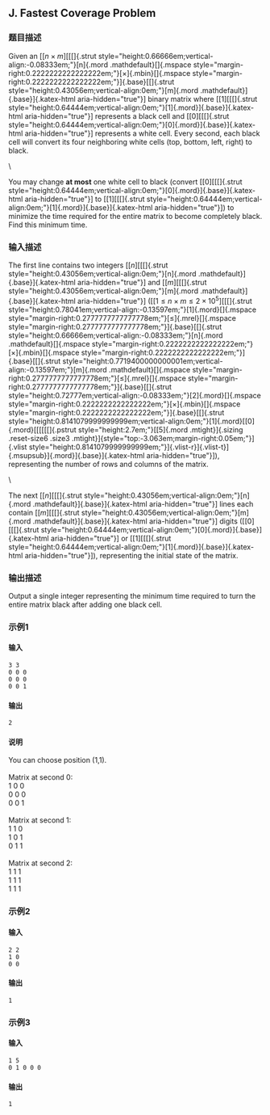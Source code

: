 ## J. Fastest Coverage Problem

### 题目描述

<div>

Given an [[$n \times m$][[[]{.strut
style="height:0.66666em;vertical-align:-0.08333em;"}[n]{.mord
.mathdefault}[]{.mspace
style="margin-right:0.2222222222222222em;"}[×]{.mbin}[]{.mspace
style="margin-right:0.2222222222222222em;"}]{.base}[[]{.strut
style="height:0.43056em;vertical-align:0em;"}[m]{.mord
.mathdefault}]{.base}]{.katex-html aria-hidden="true"}] binary
matrix where [[$1$][[[]{.strut
style="height:0.64444em;vertical-align:0em;"}[1]{.mord}]{.base}]{.katex-html
aria-hidden="true"}] represents a black cell and
[[$0$][[[]{.strut
style="height:0.64444em;vertical-align:0em;"}[0]{.mord}]{.base}]{.katex-html
aria-hidden="true"}] represents a white cell. Every second, each
black cell will convert its four neighboring white cells (top, bottom,
left, right) to black.

<div>

\

You may change **at most** one white cell to black (convert
[[$0$][[[]{.strut
style="height:0.64444em;vertical-align:0em;"}[0]{.mord}]{.base}]{.katex-html
aria-hidden="true"}] to [[$1$][[[]{.strut
style="height:0.64444em;vertical-align:0em;"}[1]{.mord}]{.base}]{.katex-html
aria-hidden="true"}]) to minimize the time required for the
entire matrix to become completely black. Find this minimum time.

</div>

</div>

### 输入描述

<div>

The first line contains two integers [[$n$][[[]{.strut
style="height:0.43056em;vertical-align:0em;"}[n]{.mord
.mathdefault}]{.base}]{.katex-html aria-hidden="true"}] and
[[$m$][[[]{.strut
style="height:0.43056em;vertical-align:0em;"}[m]{.mord
.mathdefault}]{.base}]{.katex-html aria-hidden="true"}]
([[$1 \leq n \times m \leq 2 \times 10^{5}$][[[]{.strut
style="height:0.78041em;vertical-align:-0.13597em;"}[1]{.mord}[]{.mspace
style="margin-right:0.2777777777777778em;"}[≤]{.mrel}[]{.mspace
style="margin-right:0.2777777777777778em;"}]{.base}[[]{.strut
style="height:0.66666em;vertical-align:-0.08333em;"}[n]{.mord
.mathdefault}[]{.mspace
style="margin-right:0.2222222222222222em;"}[×]{.mbin}[]{.mspace
style="margin-right:0.2222222222222222em;"}]{.base}[[]{.strut
style="height:0.7719400000000001em;vertical-align:-0.13597em;"}[m]{.mord
.mathdefault}[]{.mspace
style="margin-right:0.2777777777777778em;"}[≤]{.mrel}[]{.mspace
style="margin-right:0.2777777777777778em;"}]{.base}[[]{.strut
style="height:0.72777em;vertical-align:-0.08333em;"}[2]{.mord}[]{.mspace
style="margin-right:0.2222222222222222em;"}[×]{.mbin}[]{.mspace
style="margin-right:0.2222222222222222em;"}]{.base}[[]{.strut
style="height:0.8141079999999999em;vertical-align:0em;"}[1]{.mord}[[0]{.mord}[[[[[[]{.pstrut
style="height:2.7em;"}[[5]{.mord .mtight}]{.sizing .reset-size6 .size3
.mtight}]{style="top:-3.063em;margin-right:0.05em;"}]{.vlist
style="height:0.8141079999999999em;"}]{.vlist-r}]{.vlist-t}]{.msupsub}]{.mord}]{.base}]{.katex-html
aria-hidden="true"}]), representing the number of rows and
columns of the matrix.

</div>

<div>

\

</div>

The next [[$n$][[[]{.strut
style="height:0.43056em;vertical-align:0em;"}[n]{.mord
.mathdefault}]{.base}]{.katex-html aria-hidden="true"}] lines
each contain [[$m$][[[]{.strut
style="height:0.43056em;vertical-align:0em;"}[m]{.mord
.mathdefault}]{.base}]{.katex-html aria-hidden="true"}] digits
([[$0$][[[]{.strut
style="height:0.64444em;vertical-align:0em;"}[0]{.mord}]{.base}]{.katex-html
aria-hidden="true"}] or [[$1$][[[]{.strut
style="height:0.64444em;vertical-align:0em;"}[1]{.mord}]{.base}]{.katex-html
aria-hidden="true"}]), representing the initial state of the
matrix.

### 输出描述

Output a single integer representing the minimum time required to turn
the entire matrix black after adding one black cell.

### 示例1

#### 输入

```plain
3 3
0 0 0
0 0 0
0 0 1
```

#### 输出

```plain
2
```

#### 说明

You can choose position (1,1).\
\
Matrix at second 0:\
1 0 0\
0 0 0\
0 0 1\
\
Matrix at second 1:\
1 1 0\
1 0 1\
0 1 1\
\
Matrix at second 2:\
1 1 1\
1 1 1\
1 1 1

### 示例2

#### 输入

```plain
2 2
1 0
0 0
```

#### 输出

```plain
1
```

### 示例3

#### 输入

```plain
1 5
0 1 0 0 0
```

#### 输出

```plain
1
```

